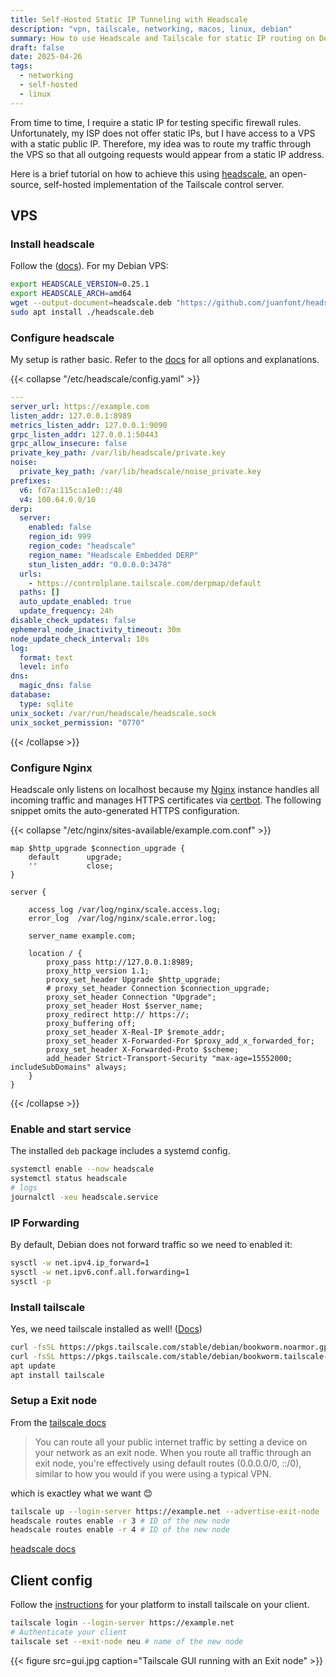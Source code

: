 ```yaml
---
title: Self-Hosted Static IP Tunneling with Headscale
description: "vpn, tailscale, networking, macos, linux, debian"
summary: How to use Headscale and Tailscale for static IP routing on Debian and macOS.
draft: false
date: 2025-04-26
tags:
  - networking
  - self-hosted
  - linux
---
```


From time to time, I require a static IP for testing specific firewall rules. Unfortunately, my ISP does not offer static IPs, but I have access to a VPS with a static public IP. Therefore, my idea was to route my traffic through the VPS so that all outgoing requests would appear from a static IP address.

Here is a brief tutorial on how to achieve this using [headscale](https://headscale.net/stable/), an open-source, self-hosted implementation of the Tailscale control server.

## VPS

### Install headscale

Follow the ([docs](kttps://headscale.net/stable/setup/install/official/)). For my Debian VPS:

```sh
export HEADSCALE_VERSION=0.25.1
export HEADSCALE_ARCH=amd64
wget --output-document=headscale.deb "https://github.com/juanfont/headscale/releases/download/v${HEADSCALE_VERSION}/headscale_${HEADSCALE_VERSION}_linux_${HEADSCALE_ARCH}.deb"
sudo apt install ./headscale.deb
```

### Configure headscale

My setup is rather basic. Refer to the [docs]([Documentation](https://headscale.net/stable/ref/configuration/)) for all options and explanations.

{{< collapse "/etc/headscale/config.yaml" >}}

```yaml
---
server_url: https://example.com
listen_addr: 127.0.0.1:8989
metrics_listen_addr: 127.0.0.1:9090
grpc_listen_addr: 127.0.0.1:50443
grpc_allow_insecure: false
private_key_path: /var/lib/headscale/private.key
noise:
  private_key_path: /var/lib/headscale/noise_private.key
prefixes:
  v6: fd7a:115c:a1e0::/48
  v4: 100.64.0.0/10
derp:
  server:
    enabled: false
    region_id: 999
    region_code: "headscale"
    region_name: "Headscale Embedded DERP"
    stun_listen_addr: "0.0.0.0:3478"
  urls:
    - https://controlplane.tailscale.com/derpmap/default
  paths: []
  auto_update_enabled: true
  update_frequency: 24h
disable_check_updates: false
ephemeral_node_inactivity_timeout: 30m
node_update_check_interval: 10s
log:
  format: text
  level: info
dns:
  magic_dns: false
database:
  type: sqlite
unix_socket: /var/run/headscale/headscale.sock
unix_socket_permission: "0770"
```

{{< /collapse >}}

### Configure Nginx

Headscale only listens on localhost because my [Nginx](https://nginx.org/) instance handles all incoming traffic and manages HTTPS certificates via [certbot](https://certbot.eff.org/).
The following snippet omits the auto-generated HTTPS configuration.

{{< collapse "/etc/nginx/sites-available/example.com.conf" >}}

```
map $http_upgrade $connection_upgrade {
    default      upgrade;
    ''           close;
}

server {

    access_log /var/log/nginx/scale.access.log;
    error_log  /var/log/nginx/scale.error.log;

    server_name example.com;

    location / {
        proxy_pass http://127.0.0.1:8989;
        proxy_http_version 1.1;
        proxy_set_header Upgrade $http_upgrade;
        # proxy_set_header Connection $connection_upgrade;
        proxy_set_header Connection "Upgrade";
        proxy_set_header Host $server_name;
        proxy_redirect http:// https://;
        proxy_buffering off;
        proxy_set_header X-Real-IP $remote_addr;
        proxy_set_header X-Forwarded-For $proxy_add_x_forwarded_for;
        proxy_set_header X-Forwarded-Proto $scheme;
        add_header Strict-Transport-Security "max-age=15552000; includeSubDomains" always;
    }
}
```

{{< /collapse >}}

### Enable and start service

The installed `deb` package includes a systemd config.

```sh
systemctl enable --now headscale
systemctl status headscale
# logs
journalctl -xeu headscale.service
```

### IP Forwarding

By default, Debian does not forward traffic so we need to enabled it:

```sh
sysctl -w net.ipv4.ip_forward=1
sysctl -w net.ipv6.conf.all.forwarding=1
sysctl -p
```

### Install tailscale

Yes, we need tailscale installed as well! ([Docs](https://tailscale.com/kb/1031/install-linux))

```sh
curl -fsSL https://pkgs.tailscale.com/stable/debian/bookworm.noarmor.gpg | tee /usr/share/keyrings/tailscale-archive-keyring.gpg >/dev/null
curl -fsSL https://pkgs.tailscale.com/stable/debian/bookworm.tailscale-keyring.list | tee /etc/apt/sources.list.d/tailscale.list
apt update
apt install tailscale
```

### Setup a Exit node

From the [tailscale docs](https://tailscale.com/kb/1103/exit-nodes)
> You can route all your public internet traffic by setting a device on your network as an exit node. When you route all traffic through an exit node, you're effectively using default routes (0.0.0.0/0, ::/0), similar to how you would if you were using a typical VPN.

which is exactley what we want 😊

```sh
tailscale up --login-server https://example.net --advertise-exit-node
headscale routes enable -r 3 # ID of the new node
headscale routes enable -r 4 # ID of the new node
```

[headscale docs](https://headscale.net/stable/ref/exit-node/)

## Client config

Follow the [instructions](https://tailscale.com/download) for your platform to install tailscale on your client.

```sh
tailscale login --login-server https://example.net
# Authenticate your client
tailscale set --exit-node neu # name of the new node
```

{{< figure src=gui.jpg caption="Tailscale GUI running with an Exit node" >}}
